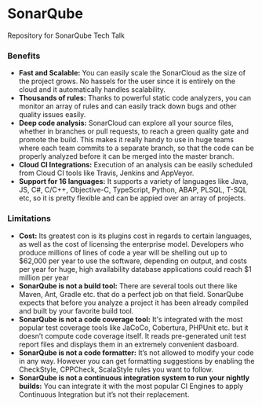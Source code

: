 # SonarQube
Repository for SonarQube Tech Talk

### Benefits
* **Fast and Scalable:** You can easily scale the SonarCloud as the size of the project grows. No hassels for the user since it is entirely on the cloud and it automatically handles scalability.  
* **Thousands of rules:** Thanks to powerful static code analyzers, you can monitor an array of rules and can easily track down bugs and other quality issues easily.
* **Deep code analysis:** SonarCloud can explore all your source files, whether in branches or pull requests, to reach a green quality gate and promote the build. This makes it really handy to use in huge teams where each team commits to a separate branch, so that the code can be properly analyzed before it can be merged into the master branch.
* **Cloud CI Integrations:** Execution of an analysis can be easily scheduled from Cloud CI tools like Travis, Jenkins and AppVeyor.  
* **Support for 16 languages:** It supports a variety of languages like Java, JS, C#, C/C++, Objective-C, TypeScript, Python, ABAP, PLSQL, T-SQL etc, so it is pretty flexible and can be appied over an array of projects.  

### Limitations
* **Cost:** Its greatest con is its plugins cost in regards to certain languages, as well as the cost of licensing the enterprise model. Developers who produce millions of lines of code a year will be shelling out up to $62,000 per year to use the software, depending on output, and costs per year for huge, high availability database applications could reach $1 million per year
* **SonarQube is not a build tool:** There are several tools out there like Maven, Ant, Gradle etc. that do a perfect job on that field. SonarQube expects that before you analyze a project it has been already compiled and built by your favorite build tool.
* **SonarQube is not a code coverage tool:** It's integrated with the most popular test coverage tools like JaCoCo, Cobertura, PHPUnit etc. but it doesn’t compute code coverage itself. It reads pre-generated unit test report files and displays them in an extremely convenient dasboard.
* **SonarQube is not a code formatter:** It’s not allowed to modify your code in any way. However you can get formatting suggestions by enabling the CheckStyle, CPPCheck, ScalaStyle rules you want to follow.
* **SonarQube is not a continuous integration system to run your nightly builds:** You can integrate it with the most popular CI Engines to apply Continuous Integration but it’s not their replacement.
